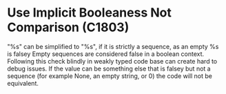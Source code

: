 # Use Implicit Booleaness Not Comparison (C1803)

"%s" can be simplified to "%s", if it is strictly a sequence, as an
empty %s is falsey Empty sequences are considered false in a boolean
context. Following this check blindly in weakly typed code base can
create hard to debug issues. If the value can be something else that is
falsey but not a sequence (for example None, an empty string, or 0) the
code will not be equivalent.
